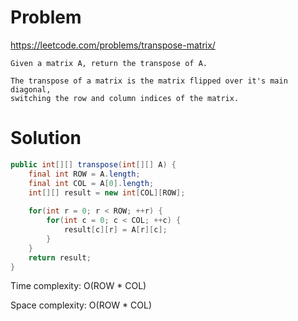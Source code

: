 # Problem
https://leetcode.com/problems/transpose-matrix/
```
Given a matrix A, return the transpose of A.

The transpose of a matrix is the matrix flipped over it's main diagonal, 
switching the row and column indices of the matrix.
```

# Solution
```java 
public int[][] transpose(int[][] A) {
    final int ROW = A.length;
    final int COL = A[0].length;
    int[][] result = new int[COL][ROW];
    
    for(int r = 0; r < ROW; ++r) {
        for(int c = 0; c < COL; ++c) {
            result[c][r] = A[r][c];
        }
    }
    return result;
}
```

Time complexity: O(ROW * COL)

Space complexity: O(ROW * COL)

